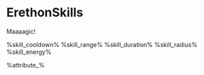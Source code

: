 # ErethonSkills
Maaaagic!

%skill_cooldown%
%skill_range%
%skill_duration%
%skill_radius%
%skill_energy%

%attribute_<name>%
